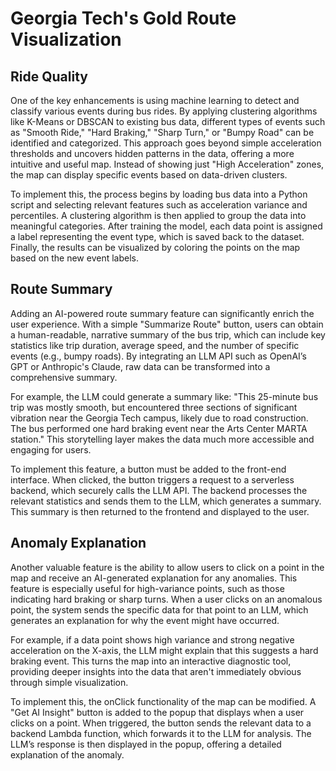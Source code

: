 # Georgia Tech's Gold Route Visualization

## Ride Quality
One of the key enhancements is using machine learning to detect and classify various events during bus rides. By applying clustering algorithms like K-Means or DBSCAN to existing bus data, different types of events such as "Smooth Ride," "Hard Braking," "Sharp Turn," or "Bumpy Road" can be identified and categorized. This approach goes beyond simple acceleration thresholds and uncovers hidden patterns in the data, offering a more intuitive and useful map. Instead of showing just "High Acceleration" zones, the map can display specific events based on data-driven clusters.

To implement this, the process begins by loading bus data into a Python script and selecting relevant features such as acceleration variance and percentiles. A clustering algorithm is then applied to group the data into meaningful categories. After training the model, each data point is assigned a label representing the event type, which is saved back to the dataset. Finally, the results can be visualized by coloring the points on the map based on the new event labels.

## Route Summary
Adding an AI-powered route summary feature can significantly enrich the user experience. With a simple "Summarize Route" button, users can obtain a human-readable, narrative summary of the bus trip, which can include key statistics like trip duration, average speed, and the number of specific events (e.g., bumpy roads). By integrating an LLM API such as OpenAI’s GPT or Anthropic's Claude, raw data can be transformed into a comprehensive summary.

For example, the LLM could generate a summary like: "This 25-minute bus trip was mostly smooth, but encountered three sections of significant vibration near the Georgia Tech campus, likely due to road construction. The bus performed one hard braking event near the Arts Center MARTA station." This storytelling layer makes the data much more accessible and engaging for users.

To implement this feature, a button must be added to the front-end interface. When clicked, the button triggers a request to a serverless backend, which securely calls the LLM API. The backend processes the relevant statistics and sends them to the LLM, which generates a summary. This summary is then returned to the frontend and displayed to the user.

## Anomaly Explanation
Another valuable feature is the ability to allow users to click on a point in the map and receive an AI-generated explanation for any anomalies. This feature is especially useful for high-variance points, such as those indicating hard braking or sharp turns. When a user clicks on an anomalous point, the system sends the specific data for that point to an LLM, which generates an explanation for why the event might have occurred.

For example, if a data point shows high variance and strong negative acceleration on the X-axis, the LLM might explain that this suggests a hard braking event. This turns the map into an interactive diagnostic tool, providing deeper insights into the data that aren't immediately obvious through simple visualization.

To implement this, the onClick functionality of the map can be modified. A "Get AI Insight" button is added to the popup that displays when a user clicks on a point. When triggered, the button sends the relevant data to a backend Lambda function, which forwards it to the LLM for analysis. The LLM’s response is then displayed in the popup, offering a detailed explanation of the anomaly.

